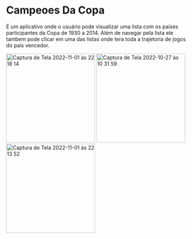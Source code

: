 # Campeoes Da Copa

É um aplicativo onde o usuário pode visualizar uma lista com os paises participantes da Copa de 1930 a 2014.
Além de navegar pela lista ele tambem pode clicar em uma das listas onde tera toda a trajetoria de jogos do pais vencedor. 


<img width="242" alt="Captura de Tela 2022-11-01 às 22 18 14" src="https://user-images.githubusercontent.com/85207486/199372304-11d3c15a-a765-437b-b354-1d3e5880fb6b.png"> <img width="242" alt="Captura de Tela 2022-10-27 às 10 31 59" src="https://user-images.githubusercontent.com/85207486/198419890-f7bf07a2-baa0-42ac-aace-1cc25be80e54.png"> <img width="242" alt="Captura de Tela 2022-11-01 às 22 13 52" src="https://user-images.githubusercontent.com/85207486/199372489-42ee9c10-a199-4ec3-903a-88378fa3412f.png">
